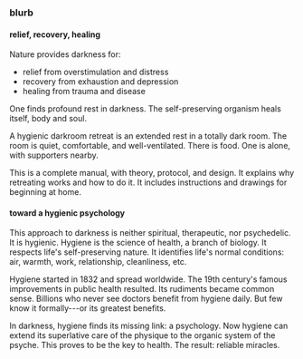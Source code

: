 <!--header-->

### blurb

#### relief, recovery, healing

Nature provides darkness for:

- relief from overstimulation and distress
- recovery from exhaustion and depression
- healing from trauma and disease

One finds profound rest in darkness. The self-preserving organism heals itself, body and soul.

A hygienic darkroom retreat is an extended rest in a totally dark room. The room is quiet, comfortable, and well-ventilated. There is food. One is alone, with supporters nearby. 

This is a complete manual, with theory, protocol, and design. It explains why retreating works and how to do it. It includes instructions and drawings for beginning at home.

#### toward a hygienic psychology

This approach to darkness is neither spiritual, therapeutic, nor psychedelic. It is hygienic. Hygiene is the science of health, a branch of biology. It respects life's self-preserving nature. It identifies life's normal conditions: air, warmth, work, relationship, cleanliness, etc.

Hygiene started in 1832 and spread worldwide. The 19th century's famous improvements in public health resulted. Its rudiments became common sense. Billions who never see doctors benefit from hygiene daily. But few know it formally---or its greatest benefits.

In darkness, hygiene finds its missing link: a psychology. Now hygiene can extend its superlative care of the physique to the organic system of the psyche. This proves to be the key to health. The result: reliable miracles.

